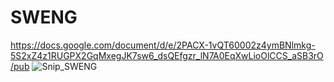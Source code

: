 # SWENG

https://docs.google.com/document/d/e/2PACX-1vQT60002z4ymBNlmkg-5S2xZ4z1RUGPX2GqMxegJK7sw6_dsQEfgzr_lN7A0EqXwLioOlCCS_aSB3rO/pub
![Snip_SWENG](https://github.com/MatteZani/SWENG/assets/142909079/8c3b57c4-2de1-4be7-b2c7-7e92b532840b)
